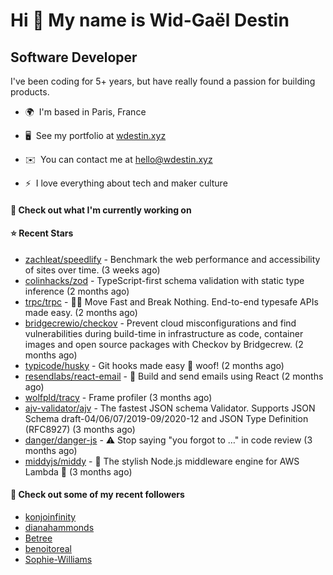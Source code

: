 Hi 👋 My name is Wid-Gaël Destin
================================

Software Developer
------------------

I've been coding for 5+ years, but have really found a passion for building products.

* 🌍  I'm based in Paris, France
* 🖥️  See my portfolio at [wdestin.xyz](http://wdestin.xyz)
* ✉️  You can contact me at [hello@wdestin.xyz](mailto:hello@wdestin.xyz)

* ⚡  I love everything about tech and maker culture

#### 👷 Check out what I'm currently working on


#### ⭐ Recent Stars

- [zachleat/speedlify](https://github.com/zachleat/speedlify) - Benchmark the web performance and accessibility of sites over time. (3 weeks ago)
- [colinhacks/zod](https://github.com/colinhacks/zod) - TypeScript-first schema validation with static type inference (2 months ago)
- [trpc/trpc](https://github.com/trpc/trpc) - 🧙‍♀️  Move Fast and Break Nothing. End-to-end typesafe APIs made easy.  (2 months ago)
- [bridgecrewio/checkov](https://github.com/bridgecrewio/checkov) - Prevent cloud misconfigurations and find vulnerabilities during build-time in infrastructure as code, container images and open source packages with Checkov by Bridgecrew. (2 months ago)
- [typicode/husky](https://github.com/typicode/husky) - Git hooks made easy 🐶 woof! (2 months ago)
- [resendlabs/react-email](https://github.com/resendlabs/react-email) - 💌 Build and send emails using React (2 months ago)
- [wolfpld/tracy](https://github.com/wolfpld/tracy) - Frame profiler (3 months ago)
- [ajv-validator/ajv](https://github.com/ajv-validator/ajv) - The fastest JSON schema Validator. Supports JSON Schema draft-04/06/07/2019-09/2020-12 and JSON Type Definition (RFC8927) (3 months ago)
- [danger/danger-js](https://github.com/danger/danger-js) - ⚠️ Stop saying &#34;you forgot to …&#34; in code review (3 months ago)
- [middyjs/middy](https://github.com/middyjs/middy) - 🛵 The stylish Node.js middleware engine for AWS Lambda 🛵 (3 months ago)

#### 👯 Check out some of my recent followers

- [konjoinfinity](https://github.com/konjoinfinity)
- [dianahammonds](https://github.com/dianahammonds)
- [Betree](https://github.com/Betree)
- [benoitoreal](https://github.com/benoitoreal)
- [Sophie-Williams](https://github.com/Sophie-Williams)
